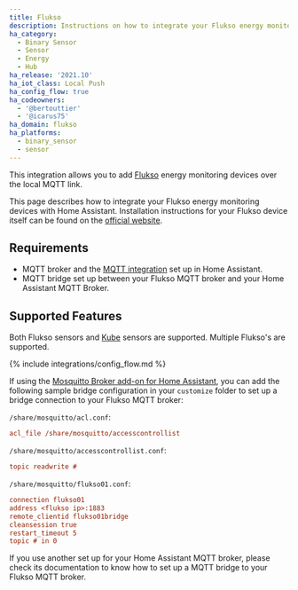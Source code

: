 ```yaml
---
title: Flukso
description: Instructions on how to integrate your Flukso energy monitor with Home Assistant.
ha_category:
  - Binary Sensor
  - Sensor
  - Energy
  - Hub
ha_release: '2021.10'
ha_iot_class: Local Push
ha_config_flow: true
ha_codeowners:
  - '@bertouttier'
  - '@icarus75'
ha_domain: flukso
ha_platforms:
  - binary_sensor
  - sensor
---
```


This integration allows you to add [Flukso](https://flukso.net/) energy monitoring devices over the local MQTT link.

This page describes how to integrate your Flukso energy monitoring devices with Home Assistant. Installation instructions for your Flukso device itself can be found on the [official website](https://flukso.net/installation).

## Requirements

- MQTT broker and the [MQTT integration](/integrations/mqtt/) set up in Home Assistant.
- MQTT bridge set up between your Flukso MQTT broker and your Home Assistant MQTT Broker.

## Supported Features

Both Flukso sensors and [Kube](https://www.flukso.net/files/presentations/flukso.20140424.pdf) sensors are supported. Multiple Flukso's are supported.

{% include integrations/config_flow.md %}

If using the [Mosquitto Broker add-on for Home Assistant](https://github.com/home-assistant/addons/blob/master/mosquitto/DOCS.md), you can add the following sample bridge configuration in your `customize` folder to set up a bridge connection to your Flukso MQTT broker:

`/share/mosquitto/acl.conf`:
```ini
acl_file /share/mosquitto/accesscontrollist
```

`/share/mosquitto/accesscontrollist.conf`:
```ini
topic readwrite #
```

`/share/mosquitto/flukso01.conf`:
```ini
connection flukso01
address <flukso ip>:1883
remote_clientid flukso01bridge
cleansession true
restart_timeout 5
topic # in 0
```

If you use another set up for your Home Assistant MQTT broker, please check its documentation to know how to set up a MQTT bridge to your Flukso MQTT broker.
